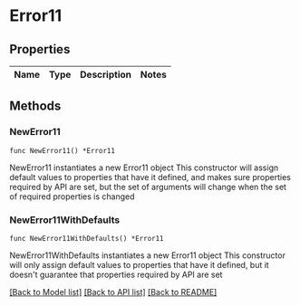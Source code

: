 # Error11

## Properties

Name | Type | Description | Notes
------------ | ------------- | ------------- | -------------

## Methods

### NewError11

`func NewError11() *Error11`

NewError11 instantiates a new Error11 object
This constructor will assign default values to properties that have it defined,
and makes sure properties required by API are set, but the set of arguments
will change when the set of required properties is changed

### NewError11WithDefaults

`func NewError11WithDefaults() *Error11`

NewError11WithDefaults instantiates a new Error11 object
This constructor will only assign default values to properties that have it defined,
but it doesn't guarantee that properties required by API are set


[[Back to Model list]](../README.md#documentation-for-models) [[Back to API list]](../README.md#documentation-for-api-endpoints) [[Back to README]](../README.md)


